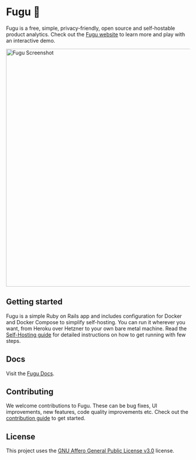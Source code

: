 # Fugu 🐡

Fugu is a free, simple, privacy-friendly, open source and self-hostable product analytics. Check out the [Fugu website](https://fugu.lol) to learn more and play with an interactive demo.

<img src="https://fugu.lol/images/fugu_screenshot_main.jpg" width="650" alt="Fugu Screenshot">

## Getting started

Fugu is a simple Ruby on Rails app and includes configuration for Docker and Docker Compose to simplify self-hosting. You can run it wherever you want, from Heroku over Hetzner to your own bare metal machine. Read the [Self-Hosting guide](/SELFHOSTING.md) for detailed instructions on how to get running with few steps. 

## Docs

Visit the [Fugu Docs](https://docs.fugu.lol).


## Contributing

We welcome contributions to Fugu. These can be bug fixes, UI improvements, new features, code quality improvements etc. Check out the [contribution guide](/CONTRIBUTING.md) to get started.

## License

This project uses the [GNU Affero General Public License v3.0](https://github.com/mapzy/mapzy/blob/main/LICENSE) license.
